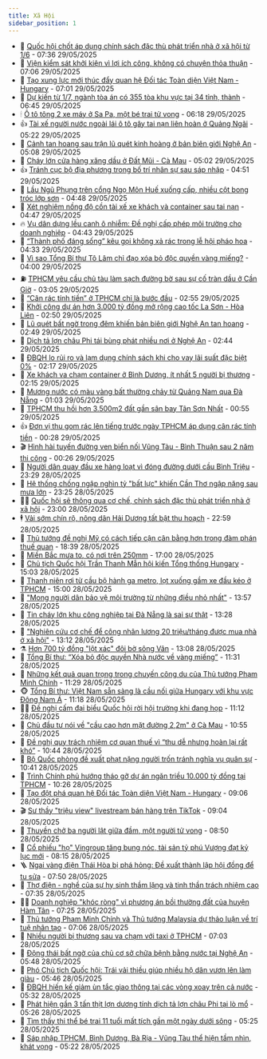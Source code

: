 ```yaml
---
title: Xã Hội
sidebar_position: 1
---
```


<!-- dantri-xa-hoi:START -->
- 🫣 [Quốc hội chốt áp dụng chính sách đặc thù phát triển nhà ở xã hội từ 1/6](https://dantri.com.vn/xa-hoi/quoc-hoi-chot-ap-dung-chinh-sach-dac-thu-phat-trien-nha-o-xa-hoi-tu-16-20250529141236497.htm) - 07:36 29/05/2025
- 💼 [Viện kiểm sát khởi kiện vì lợi ích công, không có chuyện thỏa thuận](https://dantri.com.vn/xa-hoi/vien-kiem-sat-khoi-kien-vi-loi-ich-cong-khong-co-chuyen-thoa-thuan-20250529133449835.htm) - 07:06 29/05/2025
- 🎊 [Tạo xung lực mới thúc đẩy quan hệ Đối tác Toàn diện Việt Nam - Hungary](https://dantri.com.vn/xa-hoi/tao-xung-luc-moi-thuc-day-quan-he-doi-tac-toan-dien-viet-nam-hungary-20250529135337699.htm) - 07:01 29/05/2025
- 🙉 [Dự kiến từ 1/7, ngành tòa án có 355 tòa khu vực tại 34 tỉnh, thành](https://dantri.com.vn/xa-hoi/du-kien-tu-17-nganh-toa-an-co-355-toa-khu-vuc-tai-34-tinh-thanh-20250529123211380.htm) - 06:45 29/05/2025
- 🕯 [Ô tô tông 2 xe máy ở Sa Pa, một bé trai tử vong](https://dantri.com.vn/xa-hoi/o-to-tong-2-xe-may-o-sa-pa-mot-be-trai-tu-vong-20250529123647307.htm) - 06:18 29/05/2025
- 👍 [Tài xế người nước ngoài lái ô tô gây tai nạn liên hoàn ở Quảng Ngãi](https://dantri.com.vn/xa-hoi/tai-xe-nguoi-nuoc-ngoai-lai-o-to-gay-tai-nan-lien-hoan-o-quang-ngai-20250529120603314.htm) - 05:22 29/05/2025
- 🤖 [Cảnh tan hoang sau trận lũ quét kinh hoàng ở bản biên giới Nghệ An](https://dantri.com.vn/xa-hoi/canh-tan-hoang-sau-tran-lu-quet-kinh-hoang-o-ban-bien-gioi-nghe-an-20250529113153022.htm) - 05:08 29/05/2025
- 🙉 [Cháy lớn cửa hàng xăng dầu ở Đất Mũi - Cà Mau](https://dantri.com.vn/xa-hoi/chay-lon-cua-hang-xang-dau-o-dat-mui-ca-mau-20250529112743072.htm) - 05:02 29/05/2025
- 👍 [Tránh cục bộ địa phương trong bố trí nhân sự sau sáp nhập](https://dantri.com.vn/xa-hoi/tranh-cuc-bo-dia-phuong-trong-bo-tri-nhan-su-sau-sap-nhap-20250529112253223.htm) - 04:51 29/05/2025
- 🗽 [Lầu Ngũ Phụng trên cổng Ngọ Môn Huế xuống cấp, nhiều cột bong tróc lớp sơn](https://dantri.com.vn/xa-hoi/lau-ngu-phung-tren-cong-ngo-mon-hue-xuong-cap-nhieu-cot-bong-troc-lop-son-20250528224705685.htm) - 04:48 29/05/2025
- 🗽 [Xét nghiệm nồng độ cồn tài xế xe khách và container sau tai nạn](https://dantri.com.vn/xa-hoi/xet-nghiem-nong-do-con-tai-xe-xe-khach-va-container-sau-tai-nan-20250529105311741.htm) - 04:47 29/05/2025
- 🔥 [Vụ dân dựng lều canh ô nhiễm: Đề nghị cấp phép môi trường cho doanh nghiệp](https://dantri.com.vn/xa-hoi/vu-dan-dung-leu-canh-o-nhiem-de-nghi-cap-phep-moi-truong-cho-doanh-nghiep-20250529113158339.htm) - 04:43 29/05/2025
- 🦒 [“Thành phố đáng sống” kêu gọi không xả rác trong lễ hội pháo hoa](https://dantri.com.vn/xa-hoi/thanh-pho-dang-song-keu-goi-khong-xa-rac-trong-le-hoi-phao-hoa-20250529112144433.htm) - 04:33 29/05/2025
- 🧐 [Vì sao Tổng Bí thư Tô Lâm chỉ đạo xóa bỏ độc quyền vàng miếng?](https://dantri.com.vn/xa-hoi/vi-sao-tong-bi-thu-to-lam-chi-dao-xoa-bo-doc-quyen-vang-mieng-20250529105518132.htm) - 04:00 29/05/2025
- ⛽️ [TPHCM yêu cầu chủ tàu làm sạch đường bờ sau sự cố tràn dầu ở Cần Giờ](https://dantri.com.vn/xa-hoi/tphcm-yeu-cau-chu-tau-lam-sach-duong-bo-sau-su-co-tran-dau-o-can-gio-20250529093701481.htm) - 03:05 29/05/2025
- 🚀 [“Cân rác tính tiền” ở TPHCM chỉ là bước đầu](https://dantri.com.vn/xa-hoi/can-rac-tinh-tien-o-tphcm-chi-la-buoc-dau-20250529092517591.htm) - 02:55 29/05/2025
- 🦒 [Khởi công dự án hơn 3.000 tỷ đồng mở rộng cao tốc La Sơn - Hòa Liên](https://dantri.com.vn/xa-hoi/khoi-cong-du-an-hon-3000-ty-dong-mo-rong-cao-toc-la-son-hoa-lien-20250529092953811.htm) - 02:50 29/05/2025
- 🦅 [Lũ quét bất ngờ trong đêm khiến bản biên giới Nghệ An tan hoang](https://dantri.com.vn/xa-hoi/lu-quet-bat-ngo-trong-dem-khien-ban-bien-gioi-nghe-an-tan-hoang-20250529093837849.htm) - 02:49 29/05/2025
- 🚀 [Dịch tả lợn châu Phi tái bùng phát nhiều nơi ở Nghệ An](https://dantri.com.vn/xa-hoi/dich-ta-lon-chau-phi-tai-bung-phat-nhieu-noi-o-nghe-an-20250529092208344.htm) - 02:44 29/05/2025
- 🦅 [ĐBQH lo rủi ro và lạm dụng chính sách khi cho vay lãi suất đặc biệt 0%](https://dantri.com.vn/xa-hoi/dbqh-lo-rui-ro-va-lam-dung-chinh-sach-khi-cho-vay-lai-suat-dac-biet-0-20250529091318324.htm) - 02:17 29/05/2025
- 🤠 [Xe khách va chạm container ở Bình Dương, ít nhất 5 người bị thương](https://dantri.com.vn/xa-hoi/xe-khach-va-cham-container-o-binh-duong-it-nhat-5-nguoi-bi-thuong-20250529090823880.htm) - 02:15 29/05/2025
- 💄 [Mương nước có màu vàng bất thường chảy từ Quảng Nam qua Đà Nẵng](https://dantri.com.vn/xa-hoi/muong-nuoc-co-mau-vang-bat-thuong-chay-tu-quang-nam-qua-da-nang-20250528224042341.htm) - 01:03 29/05/2025
- 🥷 [TPHCM thu hồi hơn 3.500m2 đất gần sân bay Tân Sơn Nhất](https://dantri.com.vn/xa-hoi/tphcm-thu-hoi-hon-3500m2-dat-gan-san-bay-tan-son-nhat-20250529075122212.htm) - 00:55 29/05/2025
- 👍 [Đơn vị thu gom rác lên tiếng trước ngày TPHCM áp dụng cân rác tính tiền](https://dantri.com.vn/xa-hoi/don-vi-thu-gom-rac-len-tieng-truoc-ngay-tphcm-ap-dung-can-rac-tinh-tien-20250523214712890.htm) - 00:28 29/05/2025
- 🎬 [Hình hài tuyến đường ven biển nối Vũng Tàu - Bình Thuận sau 2 năm thi công](https://dantri.com.vn/xa-hoi/hinh-hai-tuyen-duong-ven-bien-noi-vung-tau-binh-thuan-sau-2-nam-thi-cong-20250523222357586.htm) - 00:26 29/05/2025
- 🦒 [Người dân quay đầu xe hàng loạt vì đóng đường dưới cầu Bình Triệu](https://dantri.com.vn/xa-hoi/nguoi-dan-quay-dau-xe-hang-loat-vi-dong-duong-duoi-cau-binh-trieu-20250528121439648.htm) - 23:29 28/05/2025
- 🌊 [Hệ thống chống ngập nghìn tỷ &quot;bất lực&quot; khiến Cần Thơ ngập nặng sau mưa lớn](https://dantri.com.vn/xa-hoi/he-thong-chong-ngap-nghin-ty-bat-luc-khien-can-tho-ngap-nang-sau-mua-lon-20250528105424078.htm) - 23:25 28/05/2025
- 🧑‍💻 [Quốc hội sẽ thông qua cơ chế, chính sách đặc thù phát triển nhà ở xã hội](https://dantri.com.vn/xa-hoi/quoc-hoi-se-thong-qua-co-che-chinh-sach-dac-thu-phat-trien-nha-o-xa-hoi-20250528222302925.htm) - 23:00 28/05/2025
- 🕴 [Vải sớm chín rộ, nông dân Hải Dương tất bật thu hoạch](https://dantri.com.vn/xa-hoi/vai-som-chin-ro-nong-dan-hai-duong-tat-bat-thu-hoach-20250529012223487.htm) - 22:59 28/05/2025
- 🤔 [Thủ tướng đề nghị Mỹ có cách tiếp cận cân bằng hơn trong đàm phán thuế quan](https://dantri.com.vn/xa-hoi/thu-tuong-de-nghi-my-co-cach-tiep-can-can-bang-hon-trong-dam-phan-thue-quan-20250529054055265.htm) - 18:39 28/05/2025
- 💄 [Miền Bắc mưa to, có nơi trên 250mm](https://dantri.com.vn/xa-hoi/mien-bac-mua-to-co-noi-tren-250mm-20250528210126946.htm) - 17:00 28/05/2025
- 🧠 [Chủ tịch Quốc hội Trần Thanh Mẫn hội kiến Tổng thống Hungary](https://dantri.com.vn/xa-hoi/chu-tich-quoc-hoi-tran-thanh-man-hoi-kien-tong-thong-hungary-20250528203018403.htm) - 15:03 28/05/2025
- 🦣 [Thanh niên rơi từ cầu bộ hành ga metro, lọt xuống gầm xe đầu kéo ở TPHCM](https://dantri.com.vn/xa-hoi/thanh-nien-roi-tu-cau-bo-hanh-ga-metro-lot-xuong-gam-xe-dau-keo-o-tphcm-20250528212943453.htm) - 15:00 28/05/2025
- 💫 [&quot;Mong người dân bảo vệ môi trường từ những điều nhỏ nhất&quot;](https://dantri.com.vn/xa-hoi/mong-nguoi-dan-bao-ve-moi-truong-tu-nhung-dieu-nho-nhat-20250528193500215.htm) - 13:57 28/05/2025
- 🚀 [Tin cháy lớn khu công nghiệp tại Đà Nẵng là sai sự thật](https://dantri.com.vn/xa-hoi/tin-chay-lon-khu-cong-nghiep-tai-da-nang-la-sai-su-that-20250528200729691.htm) - 13:28 28/05/2025
- 🤔 [&quot;Nghiên cứu cơ chế để công nhân lương 20 triệu/tháng được mua nhà ở xã hội&quot;](https://dantri.com.vn/xa-hoi/nghien-cuu-co-che-de-cong-nhan-luong-20-trieuthang-duoc-mua-nha-o-xa-hoi-20250528192111078.htm) - 13:12 28/05/2025
- ⚗️ [Hơn 700 tỷ đồng &quot;lột xác&quot; đôi bờ sông Vân](https://dantri.com.vn/xa-hoi/hon-700-ty-dong-lot-xac-doi-bo-song-van-20250528185814893.htm) - 13:08 28/05/2025
- 🫶 [Tổng Bí thư: “Xóa bỏ độc quyền Nhà nước về vàng miếng”](https://dantri.com.vn/xa-hoi/tong-bi-thu-xoa-bo-doc-quyen-nha-nuoc-ve-vang-mieng-20250528182701616.htm) - 11:31 28/05/2025
- 🌮 [Những kết quả quan trọng trong chuyến công du của Thủ tướng Phạm Minh Chính](https://dantri.com.vn/xa-hoi/nhung-ket-qua-quan-trong-trong-chuyen-cong-du-cua-thu-tuong-pham-minh-chinh-20250528181506095.htm) - 11:29 28/05/2025
- 🐵 [Tổng Bí thư: Việt Nam sẵn sàng là cầu nối giữa Hungary với khu vực Đông Nam Á](https://dantri.com.vn/xa-hoi/tong-bi-thu-viet-nam-san-sang-la-cau-noi-giua-hungary-voi-khu-vuc-dong-nam-a-20250528181711660.htm) - 11:18 28/05/2025
- 🧑‍🏫 [Đề nghị cấm đại biểu Quốc hội rời hội trường khi đang họp](https://dantri.com.vn/xa-hoi/de-nghi-cam-dai-bieu-quoc-hoi-roi-hoi-truong-khi-dang-hop-20250528180702149.htm) - 11:12 28/05/2025
- 💫 [Chủ đầu tư nói về &quot;cầu cao hơn mặt đường 2,2m&quot; ở Cà Mau](https://dantri.com.vn/xa-hoi/chu-dau-tu-noi-ve-cau-cao-hon-mat-duong-22m-o-ca-mau-20250528140450815.htm) - 10:55 28/05/2025
- 🦩 [Đề nghị quy trách nhiệm cơ quan thuế vì “thu dễ nhưng hoàn lại rất khó”](https://dantri.com.vn/xa-hoi/de-nghi-quy-trach-nhiem-co-quan-thue-vi-thu-de-nhung-hoan-lai-rat-kho-20250528173308847.htm) - 10:44 28/05/2025
- 🦄 [Bộ Quốc phòng đề xuất phạt nặng người trốn tránh nghĩa vụ quân sự](https://dantri.com.vn/xa-hoi/bo-quoc-phong-de-xuat-phat-nang-nguoi-tron-tranh-nghia-vu-quan-su-20250528171121496.htm) - 10:41 28/05/2025
- 💂 [Trình Chính phủ hướng tháo gỡ dự án ngăn triều 10.000 tỷ đồng tại TPHCM](https://dantri.com.vn/xa-hoi/trinh-chinh-phu-huong-thao-go-du-an-ngan-trieu-10000-ty-dong-tai-tphcm-20250528162232425.htm) - 10:26 28/05/2025
- 💄 [Tạo đột phá quan hệ Đối tác Toàn diện Việt Nam - Hungary](https://dantri.com.vn/xa-hoi/tao-dot-pha-quan-he-doi-tac-toan-dien-viet-nam-hungary-20250528152119430.htm) - 09:06 28/05/2025
- 🎬 [Sư thầy &quot;triệu view&quot; livestream bán hàng trên TikTok](https://dantri.com.vn/xa-hoi/su-thay-trieu-view-livestream-ban-hang-tren-tiktok-20250528145710399.htm) - 09:04 28/05/2025
- 👀 [Thuyền chở ba người lật giữa đầm, một người tử vong](https://dantri.com.vn/xa-hoi/thuyen-cho-ba-nguoi-lat-giua-dam-mot-nguoi-tu-vong-20250528151607741.htm) - 08:50 28/05/2025
- 💃 [Cổ phiếu &quot;họ&quot; Vingroup tăng bung nóc, tài sản tỷ phú Vượng đạt kỷ lục mới](https://dantri.com.vn/kinh-doanh/co-phieu-ho-vingroup-tang-bung-noc-tai-san-ty-phu-vuong-dat-ky-luc-moi-20250528151317877.htm) - 08:15 28/05/2025
- 🪜 [Ngai vàng điện Thái Hòa bị phá hỏng: Đề xuất thành lập hội đồng để tu sửa](https://dantri.com.vn/xa-hoi/ngai-vang-dien-thai-hoa-bi-pha-hong-de-xuat-thanh-lap-hoi-dong-de-tu-sua-20250528142854154.htm) - 07:50 28/05/2025
- 📝 [Thợ điện - nghề của sự hy sinh thầm lặng và tinh thần trách nhiệm cao](https://dantri.com.vn/xa-hoi/tho-dien-nghe-cua-su-hy-sinh-tham-lang-va-tinh-than-trach-nhiem-cao-20250528135709604.htm) - 07:35 28/05/2025
- 🧑‍💻 [Doanh nghiệp &quot;khóc ròng&quot; vì phương án bồi thường đất của huyện Hàm Tân](https://dantri.com.vn/xa-hoi/doanh-nghiep-khoc-rong-vi-phuong-an-boi-thuong-dat-cua-huyen-ham-tan-20250527212500326.htm) - 07:25 28/05/2025
- 👺 [Thủ tướng Phạm Minh Chính và Thủ tướng Malaysia dự thảo luận về trí tuệ nhân tạo](https://dantri.com.vn/xa-hoi/thu-tuong-pham-minh-chinh-va-thu-tuong-malaysia-du-thao-luan-ve-tri-tue-nhan-tao-20250528140634620.htm) - 07:06 28/05/2025
- 🌮 [Nhiều người bị thương sau va chạm với taxi ở TPHCM](https://dantri.com.vn/xa-hoi/nhieu-nguoi-bi-thuong-sau-va-cham-voi-taxi-o-tphcm-20250528134810775.htm) - 07:03 28/05/2025
- 🤭 [Động thái bất ngờ của chủ cơ sở chữa bệnh bằng nước tại Nghệ An](https://dantri.com.vn/xa-hoi/dong-thai-bat-ngo-cua-chu-co-so-chua-benh-bang-nuoc-tai-nghe-an-20250528105715319.htm) - 05:48 28/05/2025
- 💪 [Phó Chủ tịch Quốc hội: Trái vải thiều giúp nhiều hộ dân vươn lên làm giàu](https://dantri.com.vn/xa-hoi/pho-chu-tich-quoc-hoi-trai-vai-thieu-giup-nhieu-ho-dan-vuon-len-lam-giau-20250528120319953.htm) - 05:46 28/05/2025
- 🧰 [ĐBQH hiến kế giảm ùn tắc giao thông tại các vòng xoay trên cả nước](https://dantri.com.vn/xa-hoi/dbqh-hien-ke-giam-un-tac-giao-thong-tai-cac-vong-xoay-tren-ca-nuoc-20250528121952890.htm) - 05:32 28/05/2025
- 🤡 [Phát hiện gần 3 tấn thịt lợn dương tính dịch tả lợn châu Phi tại lò mổ](https://dantri.com.vn/xa-hoi/phat-hien-gan-3-tan-thit-lon-duong-tinh-dich-ta-lon-chau-phi-tai-lo-mo-20250528120729466.htm) - 05:26 28/05/2025
- 🦆 [Tìm thấy thi thể bé trai 11 tuổi mất tích gần một ngày dưới sông](https://dantri.com.vn/xa-hoi/tim-thay-thi-the-be-trai-11-tuoi-mat-tich-gan-mot-ngay-duoi-song-20250528101833538.htm) - 05:25 28/05/2025
- 🦍 [Sáp nhập TPHCM, Bình Dương, Bà Rịa - Vũng Tàu thể hiện tầm nhìn, khát vọng](https://dantri.com.vn/xa-hoi/sap-nhap-tphcm-binh-duong-ba-ria-vung-tau-the-hien-tam-nhin-khat-vong-20250528113508496.htm) - 05:22 28/05/2025<!-- dantri-xa-hoi:END -->
